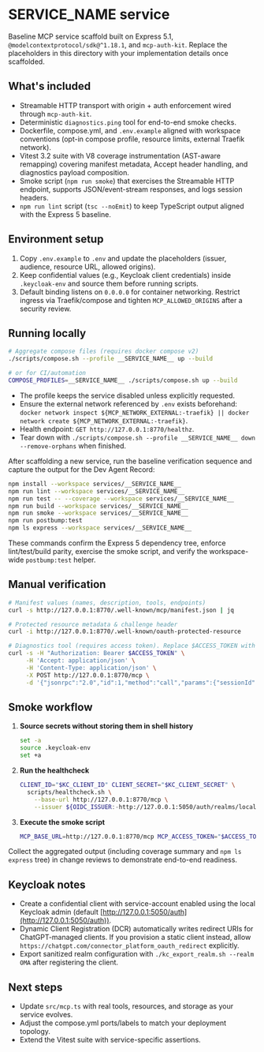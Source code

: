 # __SERVICE_NAME__ service

Baseline MCP service scaffold built on Express 5.1, `@modelcontextprotocol/sdk@^1.18.1`, and `mcp-auth-kit`. Replace the placeholders in this directory with your implementation details once scaffolded.

## What's included
- Streamable HTTP transport with origin + auth enforcement wired through `mcp-auth-kit`.
- Deterministic `diagnostics.ping` tool for end-to-end smoke checks.
- Dockerfile, compose.yml, and `.env.example` aligned with workspace conventions (opt-in compose profile, resource limits, external Traefik network).
- Vitest 3.2 suite with V8 coverage instrumentation (AST-aware remapping) covering manifest metadata, Accept header handling, and diagnostics payload composition.
- Smoke script (`npm run smoke`) that exercises the Streamable HTTP endpoint, supports JSON/event-stream responses, and logs session headers.
- `npm run lint` script (`tsc --noEmit`) to keep TypeScript output aligned with the Express 5 baseline.

## Environment setup
1. Copy `.env.example` to `.env` and update the placeholders (issuer, audience, resource URL, allowed origins).
2. Keep confidential values (e.g., Keycloak client credentials) inside `.keycloak-env` and source them before running scripts.
3. Default binding listens on `0.0.0.0` for container networking. Restrict ingress via Traefik/compose and tighten `MCP_ALLOWED_ORIGINS` after a security review.

## Running locally
```bash
# Aggregate compose files (requires docker compose v2)
./scripts/compose.sh --profile __SERVICE_NAME__ up --build

# or for CI/automation
COMPOSE_PROFILES=__SERVICE_NAME__ ./scripts/compose.sh up --build
```

- The profile keeps the service disabled unless explicitly requested.
- Ensure the external network referenced by `.env` exists beforehand: `docker network inspect ${MCP_NETWORK_EXTERNAL:-traefik} || docker network create ${MCP_NETWORK_EXTERNAL:-traefik}`.
- Health endpoint: `GET http://127.0.0.1:8770/healthz`.
- Tear down with `./scripts/compose.sh --profile __SERVICE_NAME__ down --remove-orphans` when finished.

After scaffolding a new service, run the baseline verification sequence and capture the output for the Dev Agent Record:

```bash
npm install --workspace services/__SERVICE_NAME__
npm run lint --workspace services/__SERVICE_NAME__
npm run test -- --coverage --workspace services/__SERVICE_NAME__
npm run build --workspace services/__SERVICE_NAME__
npm run smoke --workspace services/__SERVICE_NAME__
npm run postbump:test
npm ls express --workspace services/__SERVICE_NAME__
```

These commands confirm the Express 5 dependency tree, enforce lint/test/build parity, exercise the smoke script, and verify the workspace-wide `postbump:test` helper.

## Manual verification
```bash
# Manifest values (names, description, tools, endpoints)
curl -s http://127.0.0.1:8770/.well-known/mcp/manifest.json | jq

# Protected resource metadata & challenge header
curl -i http://127.0.0.1:8770/.well-known/oauth-protected-resource

# Diagnostics tool (requires access token). Replace $ACCESS_TOKEN with a valid bearer.
curl -s -H "Authorization: Bearer $ACCESS_TOKEN" \
     -H 'Accept: application/json' \
     -H 'Content-Type: application/json' \
     -X POST http://127.0.0.1:8770/mcp \
     -d '{"jsonrpc":"2.0","id":1,"method":"call","params":{"sessionId":null,"toolName":"diagnostics.ping","arguments":{"note":"manual check"}}}' | jq '.result.content[0].text' -r
```

## Smoke workflow
1. **Source secrets without storing them in shell history**
   ```bash
   set -a
   source .keycloak-env
   set +a
   ```
2. **Run the healthcheck**
   ```bash
   CLIENT_ID="$KC_CLIENT_ID" CLIENT_SECRET="$KC_CLIENT_SECRET" \
     scripts/healthcheck.sh \
       --base-url http://127.0.0.1:8770/mcp \
       --issuer ${OIDC_ISSUER:-http://127.0.0.1:5050/auth/realms/local}
   ```
3. **Execute the smoke script**
   ```bash
   MCP_BASE_URL=http://127.0.0.1:8770/mcp MCP_ACCESS_TOKEN="$ACCESS_TOKEN" npm run smoke --workspace __SERVICE_NAME__
   ```

Collect the aggregated output (including coverage summary and `npm ls express` tree) in change reviews to demonstrate end-to-end readiness.

## Keycloak notes
- Create a confidential client with service-account enabled using the local Keycloak admin (default [http://127.0.0.1:5050/auth](http://127.0.0.1:5050/auth)).
- Dynamic Client Registration (DCR) automatically writes redirect URIs for ChatGPT-managed clients. If you provision a static client instead, allow `https://chatgpt.com/connector_platform_oauth_redirect` explicitly.
- Export sanitized realm configuration with `./kc_export_realm.sh --realm OMA` after registering the client.

## Next steps
- Update `src/mcp.ts` with real tools, resources, and storage as your service evolves.
- Adjust the compose.yml ports/labels to match your deployment topology.
- Extend the Vitest suite with service-specific assertions.
